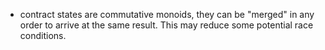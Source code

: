- contract states are commutative monoids, they can be "merged" in any order to arrive at the same result. This may reduce some potential race conditions.